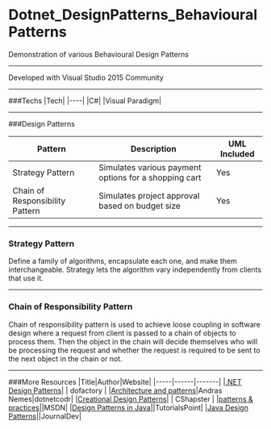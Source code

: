 # Dotnet_DesignPatterns_BehaviouralPatterns

Demonstration of various Behavioural Design Patterns

---

Developed with Visual Studio 2015 Community

---

###Techs
|Tech|
|----|
|C#|
|Visual Paradigm|

---
###Design Patterns

|Pattern|Description|UML Included|
|-------|-----------|------------|
|Strategy Pattern| Simulates various payment options for a shopping cart | Yes |
|Chain of Responsibility Pattern| Simulates project approval based on budget size | Yes |
---

### Strategy Pattern
Define a family of algorithms, encapsulate each one, and make them interchangeable. Strategy lets the algorithm vary independently from clients that use it. 

---

### Chain of Responsibility Pattern
Chain of responsibility pattern is used to achieve loose coupling in software design where a request from client is passed to a chain of objects to process them. Then the object in the chain will decide themselves who will be processing the request and whether the request is required to be sent to the next object in the chain or not. 

---

###More Resources
|Title|Author|Website|
|-----|------|-------|
|[.NET Design Patterns](http://www.dofactory.com/net/design-patterns)| | dofactory |
|[Architecture and patterns](https://dotnetcodr.com/architecture-and-patterns/)|Andras Nemes|dotnetcodr|
|[Creational Design Patterns](http://www.csharpstar.com/creational-design-patterns/)| | CShapster |
|[patterns & practices](https://msdn.microsoft.com/en-us/library/ff921345.aspx)||MSDN|
|[Design Patterns in Java](https://www.tutorialspoint.com/design_pattern/index.htm)||TutorialsPoint|
|[Java Design Patterns](http://www.journaldev.com/1827/java-design-patterns-example-tutorial)||JournalDev|
